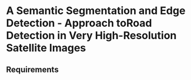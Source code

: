 # A Semantic Segmentation and Edge Detection - Approach toRoad Detection in Very High-Resolution Satellite Images

## Requirements
